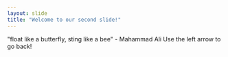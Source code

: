 ```yaml
---
layout: slide
title: "Welcome to our second slide!"
---
```

"float like a butterfly, sting like a bee" - Mahammad Ali
Use the left arrow to go back!
